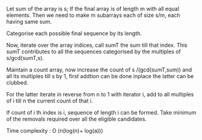 Let sum of the array is s;
If the final array is of length m with all equal elements. Then we need to make m subarrays each of size s/m, each having same sum.
 

Categorise each possible final sequence by its length.


Now, iterate over the array indices, call sumT the sum till that index. This sumT contributes to all the sequences categorised by the multiples of s/gcd(sumT,s).


Maintain a count array, now increase the count of s /(gcd(sumT,sum)) and all its multiples till s by 1, first addtion can be done inplace the latter can be clubbed.

For the latter iterate in reverse from n to 1 with iterator i, add to all multiples of i till n the current count of that i.

If count of i th index is i, sequence of length i can be formed. Take minimum of the removals required over all the eligible candidates.

Time complexity :  O (n(log(n)+ log(a)))
